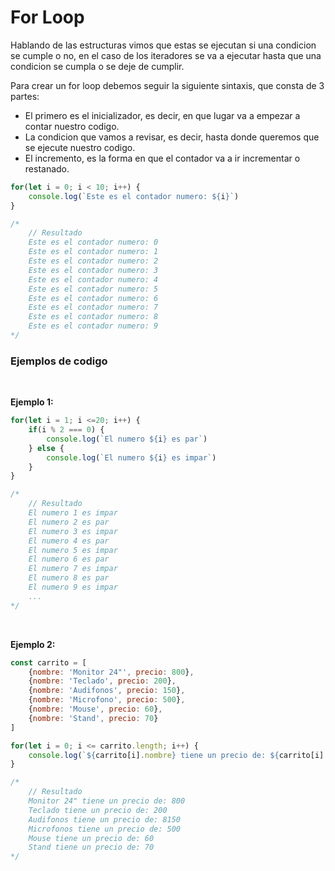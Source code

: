 # For Loop

Hablando de las estructuras vimos que estas se ejecutan si una condicion se cumple o no, en el caso de los iteradores se va a ejecutar hasta que una condicion se cumpla o se deje de cumplir.

Para crear un for loop debemos seguir la siguiente sintaxis, que consta de 3 partes:

- El primero es el inicializador, es decir, en que lugar va a empezar a contar nuestro codigo.
- La condicion que vamos a revisar, es decir, hasta donde queremos que se ejecute nuestro codigo.
- El incremento, es la forma en que el contador va a ir incrementar o restanado.

```Javascript
for(let i = 0; i < 10; i++) {
    console.log(`Este es el contador numero: ${i}`)
}

/*
    // Resultado
    Este es el contador numero: 0
    Este es el contador numero: 1
    Este es el contador numero: 2
    Este es el contador numero: 3
    Este es el contador numero: 4
    Este es el contador numero: 5
    Este es el contador numero: 6
    Este es el contador numero: 7
    Este es el contador numero: 8
    Este es el contador numero: 9
*/
```

### Ejemplos de codigo
</br>

**Ejemplo 1:**
```Javascript
for(let i = 1; i <=20; i++) {
    if(i % 2 === 0) {
        console.log(`El numero ${i} es par`)
    } else {
        console.log(`El numero ${i} es impar`)
    }
}

/*
    // Resultado
    El numero 1 es impar
    El numero 2 es par
    El numero 3 es impar
    El numero 4 es par
    El numero 5 es impar
    El numero 6 es par
    El numero 7 es impar
    El numero 8 es par
    El numero 9 es impar
    ...
*/
```
<br>

**Ejemplo 2:**
```Javascript
const carrito = [
    {nombre: 'Monitor 24"', precio: 800},
    {nombre: 'Teclado', precio: 200},
    {nombre: 'Audifonos', precio: 150},
    {nombre: 'Microfono', precio: 500},
    {nombre: 'Mouse', precio: 60},
    {nombre: 'Stand', precio: 70}
]

for(let i = 0; i <= carrito.length; i++) {
    console.log(`${carrito[i].nombre} tiene un precio de: ${carrito[i].precio}`)
}

/*
    // Resultado
    Monitor 24" tiene un precio de: 800
    Teclado tiene un precio de: 200
    Audifonos tiene un precio de: 8150
    Microfonos tiene un precio de: 500
    Mouse tiene un precio de: 60
    Stand tiene un precio de: 70
*/
```